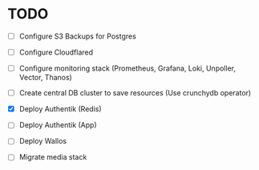 # TODO
- [ ] Configure S3 Backups for Postgres
- [ ] Configure Cloudflared
- [ ] Configure monitoring stack (Prometheus, Grafana, Loki, Unpoller, Vector, Thanos)
- [ ] Create central DB cluster to save resources (Use crunchydb operator)
- [x] Deploy Authentik (Redis)
- [ ] Deploy Authentik (App)
- [ ] Deploy Wallos
- [ ] Migrate media stack

